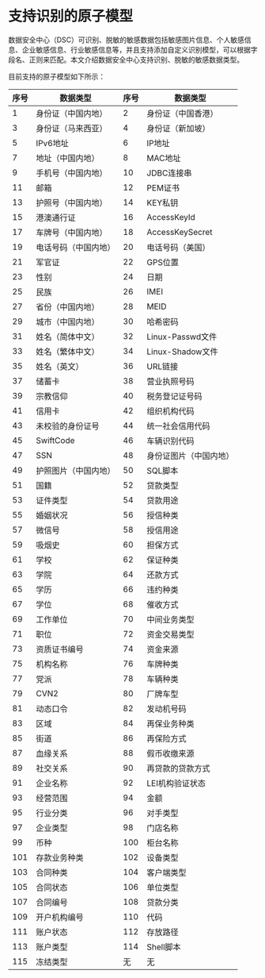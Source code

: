 # 支持识别的原子模型

数据安全中心（DSC）可识别、脱敏的敏感数据包括敏感图片信息、个人敏感信息、企业敏感信息、行业敏感信息等，并且支持添加自定义识别模型，可以根据字段名、正则来匹配。本文介绍数据安全中心支持识别、脱敏的敏感数据类型。

目前支持的原子模型如下所示：

|序号|数据类型|序号|数据类型|
|--|----|--|----|
|1|身份证（中国内地）|2|身份证（中国香港）|
|3|身份证（马来西亚）|4|身份证（新加坡）|
|5|IPv6地址|6|IP地址|
|7|地址（中国内地）|8|MAC地址|
|9|手机号（中国内地）|10|JDBC连接串|
|11|邮箱|12|PEM证书|
|13|护照号（中国内地）|14|KEY私钥|
|15|港澳通行证|16|AccessKeyId|
|17|车牌号（中国内地）|18|AccessKeySecret|
|19|电话号码（中国内地）|20|电话号码（美国）|
|21|军官证|22|GPS位置|
|23|性别|24|日期|
|25|民族|26|IMEI|
|27|省份（中国内地）|28|MEID|
|29|城市（中国内地）|30|哈希密码|
|31|姓名（简体中文）|32|Linux-Passwd文件|
|33|姓名（繁体中文）|34|Linux-Shadow文件|
|35|姓名（英文）|36|URL链接|
|37|储蓄卡|38|营业执照号码|
|39|宗教信仰|40|税务登记证号码|
|41|信用卡|42|组织机构代码|
|43|未校验的身份证号|44|统一社会信用代码|
|45|SwiftCode|46|车辆识别代码|
|47|SSN|48|身份证图片（中国内地）|
|49|护照图片（中国内地）|50|SQL脚本|
|51|国籍|52|贷款类型|
|53|证件类型|54|贷款用途|
|55|婚姻状况|56|授信种类|
|57|微信号|58|授信用途|
|59|吸烟史|60|担保方式|
|61|学校|62|保证种类|
|63|学院|64|还款方式|
|65|学历|66|违约种类|
|67|学位|68|催收方式|
|69|工作单位|70|中间业务类型|
|71|职位|72|资金交易类型|
|73|资质证书编号|74|资金来源|
|75|机构名称|76|车牌种类|
|77|党派|78|车辆种类|
|79|CVN2|80|厂牌车型|
|81|动态口令|82|发动机号码|
|83|区域|84|再保业务种类|
|85|街道|86|再保险方式|
|87|血缘关系|88|假币收缴来源|
|89|社交关系|90|再贷款的贷款方式|
|91|企业名称|92|LEI机构验证状态|
|93|经营范围|94|金额|
|95|行业分类|96|对手类型|
|97|企业类型|98|门店名称|
|99|币种|100|柜台名称|
|101|存款业务种类|102|设备类型|
|103|合同种类|104|客户端类型|
|105|合同状态|106|单位类型|
|107|合同编号|108|贷款分类|
|109|开户机构编号|110|代码|
|111|账户状态|112|存放路径|
|113|账户类型|114|Shell脚本|
|115|冻结类型|无|无|

